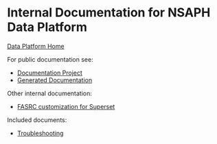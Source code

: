# Internal Documentation for NSAPH Data Platform
             
[Data Platform Home](https://github.com/NSAPH-Data-Platform)

For public documentation see:
                                    
* [Documentation Project](https://github.com/NSAPH-Data-Platform/nsaph-platform-docs)
* [Generated Documentation](https://nsaph-data-platform.github.io/nsaph-platform-docs/home.html)
                            
Other internal documentation:

* [FASRC customization for Superset](https://gitlab-int.rc.fas.harvard.edu/ops/runbooks/-/blob/main/src/infrastructure/dbs/superset.md)

Included documents:

* [Troubleshooting](docs/Troubleshooting.md)



